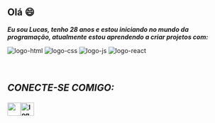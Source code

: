 ## Olá :smile:

<p><b><i>Eu sou Lucas, tenho 28 anos e estou iniciando no mundo da programação, atualmente estou aprendendo a criar projetos com:</i></b></p>

<div>
<img src="https://img.shields.io/badge/HTML5-E34F26?style=for-the-badge&logo=html5&logoColor=white" alt="logo-html">
<img src="https://img.shields.io/badge/CSS3-1572B6?style=for-the-badge&logo=css3&logoColor=white" alt="logo-css">
<img src="https://img.shields.io/badge/JavaScript-F7DF1E?style=for-the-badge&logo=javascript&logoColor=black" alt="logo-js">
<img src="https://img.shields.io/badge/React-20232A?style=for-the-badge&logo=react&logoColor=61DAFBe" alt="logo-react">
</div>

<br>
<br>

## <p><i><b>CONECTE-SE COMIGO:</i></p>
  
<div style="display: flex;">
  <a href="https://www.instagram.com/lucassilva_z/" target="_blank"><img src="https://www.unipile.com/wp-content/uploads/2022/09/Logo-Instagram-noir-1.png.webp" width="30px" /></a>
  <a href="https://www.facebook.com/profile.php?id=100009952359777" target="_blank"><img src="https://www.unipile.com/wp-content/uploads/2022/06/logo-facebook-noir.png.webp" alt="logo-facebook" width="30px" /></a>
</div>





  


<!--
**LucasjSilva15/LucasJSilva15** is a ✨ _special_ ✨ repository because its `README.md` (this file) appears on your GitHub profile.

Here are some ideas to get you started:

- 🔭 I’m currently working on ...
- 🌱 I’m currently learning ...
- 👯 I’m looking to collaborate on ...
- 🤔 I’m looking for help with ...
- 💬 Ask me about ...
- 📫 How to reach me: ...
- 😄 Pronouns: ...
- ⚡ Fun fact: ...
-->
